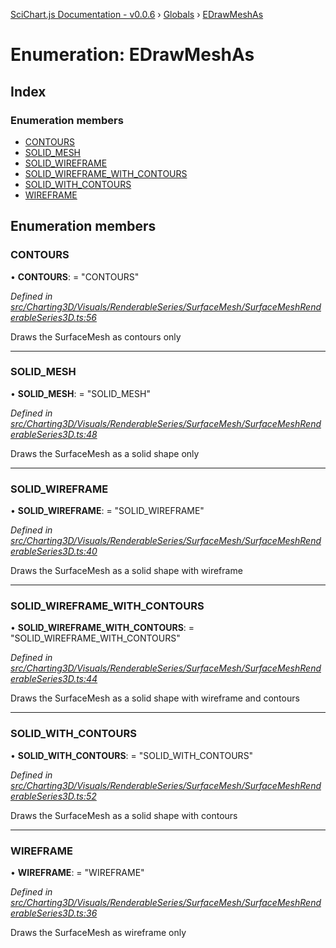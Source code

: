 [SciChart.js Documentation - v0.0.6](../README.md) › [Globals](../globals.md) › [EDrawMeshAs](edrawmeshas.md)

# Enumeration: EDrawMeshAs

## Index

### Enumeration members

* [CONTOURS](edrawmeshas.md#contours)
* [SOLID_MESH](edrawmeshas.md#solid_mesh)
* [SOLID_WIREFRAME](edrawmeshas.md#solid_wireframe)
* [SOLID_WIREFRAME_WITH_CONTOURS](edrawmeshas.md#solid_wireframe_with_contours)
* [SOLID_WITH_CONTOURS](edrawmeshas.md#solid_with_contours)
* [WIREFRAME](edrawmeshas.md#wireframe)

## Enumeration members

###  CONTOURS

• **CONTOURS**: = "CONTOURS"

*Defined in [src/Charting3D/Visuals/RenderableSeries/SurfaceMesh/SurfaceMeshRenderableSeries3D.ts:56](https://github.com/ABTSoftware/SciChart.Dev/blob/ff9f38d289/Web/src/SciChart/src/Charting3D/Visuals/RenderableSeries/SurfaceMesh/SurfaceMeshRenderableSeries3D.ts#L56)*

Draws the SurfaceMesh as contours only

___

###  SOLID_MESH

• **SOLID_MESH**: = "SOLID_MESH"

*Defined in [src/Charting3D/Visuals/RenderableSeries/SurfaceMesh/SurfaceMeshRenderableSeries3D.ts:48](https://github.com/ABTSoftware/SciChart.Dev/blob/ff9f38d289/Web/src/SciChart/src/Charting3D/Visuals/RenderableSeries/SurfaceMesh/SurfaceMeshRenderableSeries3D.ts#L48)*

Draws the SurfaceMesh as a solid shape only

___

###  SOLID_WIREFRAME

• **SOLID_WIREFRAME**: = "SOLID_WIREFRAME"

*Defined in [src/Charting3D/Visuals/RenderableSeries/SurfaceMesh/SurfaceMeshRenderableSeries3D.ts:40](https://github.com/ABTSoftware/SciChart.Dev/blob/ff9f38d289/Web/src/SciChart/src/Charting3D/Visuals/RenderableSeries/SurfaceMesh/SurfaceMeshRenderableSeries3D.ts#L40)*

Draws the SurfaceMesh as a solid shape with wireframe

___

###  SOLID_WIREFRAME_WITH_CONTOURS

• **SOLID_WIREFRAME_WITH_CONTOURS**: = "SOLID_WIREFRAME_WITH_CONTOURS"

*Defined in [src/Charting3D/Visuals/RenderableSeries/SurfaceMesh/SurfaceMeshRenderableSeries3D.ts:44](https://github.com/ABTSoftware/SciChart.Dev/blob/ff9f38d289/Web/src/SciChart/src/Charting3D/Visuals/RenderableSeries/SurfaceMesh/SurfaceMeshRenderableSeries3D.ts#L44)*

Draws the SurfaceMesh as a solid shape with wireframe and contours

___

###  SOLID_WITH_CONTOURS

• **SOLID_WITH_CONTOURS**: = "SOLID_WITH_CONTOURS"

*Defined in [src/Charting3D/Visuals/RenderableSeries/SurfaceMesh/SurfaceMeshRenderableSeries3D.ts:52](https://github.com/ABTSoftware/SciChart.Dev/blob/ff9f38d289/Web/src/SciChart/src/Charting3D/Visuals/RenderableSeries/SurfaceMesh/SurfaceMeshRenderableSeries3D.ts#L52)*

Draws the SurfaceMesh as a solid shape with contours

___

###  WIREFRAME

• **WIREFRAME**: = "WIREFRAME"

*Defined in [src/Charting3D/Visuals/RenderableSeries/SurfaceMesh/SurfaceMeshRenderableSeries3D.ts:36](https://github.com/ABTSoftware/SciChart.Dev/blob/ff9f38d289/Web/src/SciChart/src/Charting3D/Visuals/RenderableSeries/SurfaceMesh/SurfaceMeshRenderableSeries3D.ts#L36)*

Draws the SurfaceMesh as wireframe only
